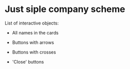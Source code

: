 # Just siple company scheme

List of interactive objects: 

- All names in the cards

- Buttons with arrows 

- Buttons with crosses

- 'Close' buttons